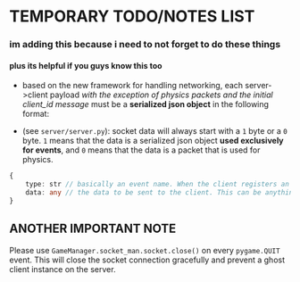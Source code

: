 # TEMPORARY TODO/NOTES LIST
### im adding this because i need to not forget to do these things
#### plus its helpful if you guys know this too

- based on the new framework for handling networking, each server->client payload *with the exception of physics packets and the initial client_id message* must be a **serialized json object** in the following format:
 
- (see `server/server.py`): socket data will always start with a `1` byte or a `0` byte. `1` means that the data is a serialized json object **used exclusively for events**, and `0` means that the data is a packet that is used for physics.

```typescript
{
    type: str // basically an event name. When the client registers an event using socket_man.on(event_name, ...), this should be the event_name.
    data: any // the data to be sent to the client. This can be anything, but it must be serializable.
}
```

## ANOTHER IMPORTANT NOTE
Please use `GameManager.socket_man.socket.close()` on every `pygame.QUIT` event. This will close the socket connection gracefully and prevent a ghost client instance on the server.